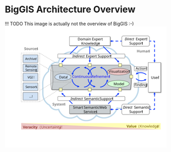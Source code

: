 # BigGIS Architecture Overview

!!! TODO
    This image is actually not the overview of BigGIS :-)
    ![BigGIS Architecture](index/biggis-vision.svg)

